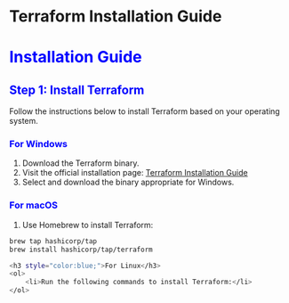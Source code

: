 # Terraform Installation Guide

<h1 style="color:blue;">Installation Guide</h1>

<h2 style="color:blue;">Step 1: Install Terraform</h2>
<p>Follow the instructions below to install Terraform based on your operating system.</p>

<h3 style="color:blue;">For Windows</h3>
<ol>
  <li>Download the Terraform binary.</li>
  <li>Visit the official installation page: <a href="https://developer.hashicorp.com/terraform/install">Terraform Installation Guide</a></li>
  <li>Select and download the binary appropriate for Windows.</li>
</ol>

<h3 style="color:blue;">For macOS</h3>
<ol>
  <li>Use Homebrew to install Terraform:</li>
</ol>

```bash
brew tap hashicorp/tap
brew install hashicorp/tap/terraform

<h3 style="color:blue;">For Linux</h3>
<ol> 
    <li>Run the following commands to install Terraform:</li> 
</ol>